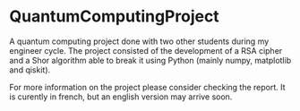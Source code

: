 # QuantumComputingProject

A quantum computing project done with two other students during my engineer cycle. The project consisted of the development of a RSA cipher and a Shor algorithm able to break it using Python (mainly numpy, matplotlib and qiskit).

For more information on the project please consider checking the report. It is curently in french, but an english version may arrive soon.
